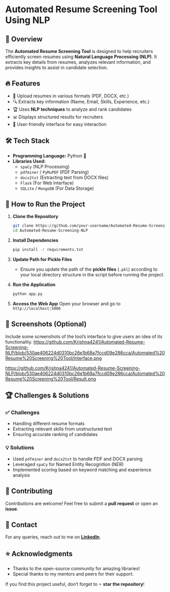 # Automated Resume Screening Tool Using NLP

## 📌 Overview
The **Automated Resume Screening Tool** is designed to help recruiters efficiently screen resumes using **Natural Language Processing (NLP)**. It extracts key details from resumes, analyzes relevant information, and provides insights to assist in candidate selection.

## 🔥 Features
- 📄 Upload resumes in various formats (PDF, DOCX, etc.)
- 🔍 Extracts key information (Name, Email, Skills, Experience, etc.)
- 🏆 Uses **NLP techniques** to analyze and rank candidates
- 📊 Displays structured results for recruiters
- 🚀 User-friendly interface for easy interaction

## 🛠️ Tech Stack
- **Programming Language:** Python 🐍
- **Libraries Used:**
  - `spaCy` (NLP Processing)
  - `pdfminer` / `PyMuPDF` (PDF Parsing)
  - `docx2txt` (Extracting text from DOCX files)
  - `Flask` (For Web Interface)
  - `SQLite` / `MongoDB` (For Data Storage)

## 🚀 How to Run the Project
1. **Clone the Repository**
   ```bash
   git clone https://github.com/your-username/Automated-Resume-Screening-NLP.git
   cd Automated-Resume-Screening-NLP
   ```
2. **Install Dependencies**
   ```bash
   pip install -r requirements.txt
   ```
3. **Update Path for Pickle Files**
   - Ensure you update the path of the **pickle files** (`.pkl`) according to your local directory structure in the script before running the project.

4. **Run the Application**
   ```bash
   python app.py
   ```
5. **Access the Web App**
   Open your browser and go to `http://localhost:5000`

## 📸 Screenshots (Optional)
Include some screenshots of the tool’s interface to give users an idea of its functionality.
https://github.com/Krishna4241/Automated-Resume-Screening-NLP/blob/530ae406224d0310bc26e1b68a7fccd09e286cca/Automated%20Resume%20Screening%20Tool/Interface.png

https://github.com/Krishna4241/Automated-Resume-Screening-NLP/blob/530ae406224d0310bc26e1b68a7fccd09e286cca/Automated%20Resume%20Screening%20Tool/Result.png


## 🏆 Challenges & Solutions
### ✅ Challenges
- Handling different resume formats
- Extracting relevant skills from unstructured text
- Ensuring accurate ranking of candidates

### 💡 Solutions
- Used `pdfminer` and `docx2txt` to handle PDF and DOCX parsing
- Leveraged `spaCy` for Named Entity Recognition (NER)
- Implemented scoring based on keyword matching and experience analysis

## 🤝 Contributing
Contributions are welcome! Feel free to submit a **pull request** or open an **issue**.

## 📩 Contact
For any queries, reach out to me on **[LinkedIn](https://www.linkedin.com/in/racherla-krishnaprasad-1337b1245)**.

## ⭐ Acknowledgments
- Thanks to the open-source community for amazing libraries!
- Special thanks to my mentors and peers for their support.

If you find this project useful, don’t forget to ⭐ **star the repository**!
